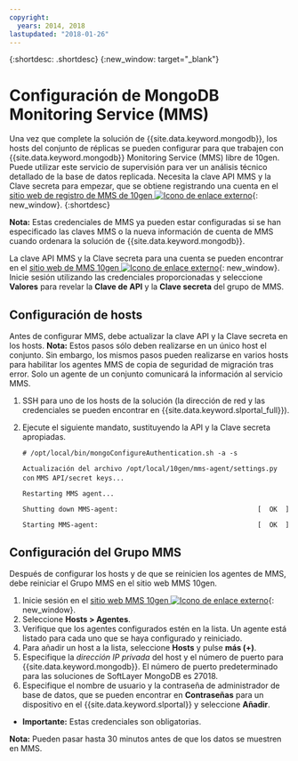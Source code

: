 ```yaml
---
copyright:
  years: 2014, 2018
lastupdated: "2018-01-26"
---
```


{:shortdesc: .shortdesc}
{:new_window: target="_blank"}


# Configuración de MongoDB Monitoring Service (MMS)

Una vez que complete la solución de {{site.data.keyword.mongodb}}, los hosts del conjunto de réplicas se pueden configurar para que trabajen con {{site.data.keyword.mongodb}} Monitoring Service (MMS) libre de 10gen. Puede utilizar este servicio de supervisión para ver un análisis técnico detallado de la base de datos replicada. Necesita la clave API MMS y la Clave secreta para empezar, que se obtiene registrando una cuenta en el [sitio web de registro de MMS de 10gen ![Icono de enlace externo](../../icons/launch-glyph.svg "Icono de enlace externo")](http://www.10gen.com/mongodb-monitoring-service){: new_window}.
{:shortdesc}

**Nota:** Estas credenciales de MMS ya pueden estar configuradas si se han especificado las claves MMS o la nueva información de cuenta de MMS cuando ordenara la solución de {{site.data.keyword.mongodb}}.

La clave API MMS y la Clave secreta para una cuenta se pueden encontrar en el [sitio web de MMS 10gen ![Icono de enlace externo](../../icons/launch-glyph.svg "Icono de enlace externo")](http://mms.10gen.com/){: new_window}. Inicie sesión utilizando las credenciales proporcionadas y seleccione **Valores** para revelar la **Clave de API** y la **Clave secreta** del grupo de MMS.

## Configuración de hosts

Antes de configurar MMS, debe actualizar la clave API y la Clave secreta en los hosts. **Nota:** Estos pasos sólo deben realizarse en un único host el conjunto. Sin embargo, los mismos pasos pueden realizarse en varios hosts para habilitar los agentes MMS de copia de seguridad de migración tras error. Solo un agente de un conjunto comunicará la información al servicio MMS.

1. SSH para uno de los hosts de la solución (la dirección de red y las credenciales se pueden encontrar en {{site.data.keyword.slportal_full}}).
2. Ejecute el siguiente mandato, sustituyendo la API y la Clave secreta apropiadas.

    `# /opt/local/bin/mongoConfigureAuthentication.sh -a -s`

    `Actualización del archivo /opt/local/10gen/mms-agent/settings.py con`
    `MMS API/secret keys...`

    `Restarting MMS agent...`

    `Shutting down MMS-agent:                                   [  OK  ]`

    `Starting MMS-agent:                                        [  OK  ]`


## Configuración del Grupo MMS

Después de configurar los hosts y de que se reinicien los agentes de MMS, debe reiniciar el Grupo MMS en el sitio web MMS 10gen.

1. Inicie sesión en el [sitio web MMS 10gen ![Icono de enlace externo](../../icons/launch-glyph.svg "Icono de enlace externo")](http://mms.10gen.com/){: new_window}.
2. Seleccione **Hosts > Agentes**.
3. Verifique que los agentes configurados estén en la lista. Un agente está listado para cada uno que se haya configurado y reiniciado.
4. Para añadir un host a la lista, seleccione **Hosts** y pulse **más (+)**.
5. Especifique la *dirección IP privada* del host y el número de puerto para {{site.data.keyword.mongodb}}. El número de puerto predeterminado para las soluciones de SoftLayer MongoDB es 27018.
6. Especifique el nombre de usuario y la contraseña de administrador de base de datos, que se pueden encontrar en **Contraseñas** para un dispositivo en el {{site.data.keyword.slportal}} y seleccione **Añadir**.
  * **Importante:** Estas credenciales son obligatorias.

**Nota:** Pueden pasar hasta 30 minutos antes de que los datos se muestren en MMS.
